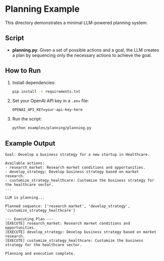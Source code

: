 # Planning Example

This directory demonstrates a minimal LLM-powered planning system:

## Script
- **planning.py**: Given a set of possible actions and a goal, the LLM creates a plan by sequencing only the necessary actions to achieve the goal.

## How to Run
1. Install dependencies:
   ```bash
   pip install -r requirements.txt
   ```
2. Set your OpenAI API key in a `.env` file:
   ```env
   OPENAI_API_KEY=your-api-key-here
   ```
3. Run the script:
   ```bash
   python examples/planning/planning.py
   ```

## Example Output
```
Goal: Develop a business strategy for a new startup in Healthcare.

Available actions:
- research_market: Research market conditions and opportunities.
- develop_strategy: Develop business strategy based on market research.
- customize_strategy_healthcare: Customize the business strategy for the healthcare sector.
...

LLM is planning...

Planned sequence: ['research_market', 'develop_strategy', 'customize_strategy_healthcare']

--- Executing Plan ---
[EXECUTE] research_market: Research market conditions and opportunities.
[EXECUTE] develop_strategy: Develop business strategy based on market research.
[EXECUTE] customize_strategy_healthcare: Customize the business strategy for the healthcare sector.

Planning and execution complete.
``` 